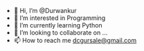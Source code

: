 - 👋 Hi, I’m @Durwankur
- 👀 I’m interested in Programming
- 🌱 I’m currently learning Python
- 💞️ I’m looking to collaborate on ...
- 📫 How to reach me dcgursale@gmail.com

<!---
Durwankur/Durwankur is a ✨ special ✨ repository because its `README.md` (this file) appears on your GitHub profile.
You can click the Preview link to take a look at your changes.
--->
